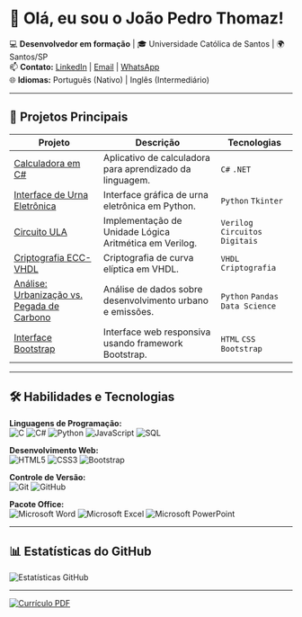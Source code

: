 # 👋 Olá, eu sou o João Pedro Thomaz!  

💻 **Desenvolvedor em formação** | 🎓 Universidade Católica de Santos | 🌍 Santos/SP  
📫 **Contato:** [LinkedIn](https://www.linkedin.com/in/jo%C3%A3o-thomaz-kairalla-b41864370) | [Email](mailto:joaopedrothomaz332@gmail.com) | [WhatsApp](https://wa.me/5513991964545)  
🌐 **Idiomas:** Português (Nativo) | Inglês (Intermediário)  

---

## 🚀 **Projetos Principais**

| Projeto | Descrição | Tecnologias |
|---------|-----------|-------------|
| [Calculadora em C#](https://github.com/Thomaz332/Calculadora-em-C-Sharp) | Aplicativo de calculadora para aprendizado da linguagem. | `C#` `.NET` |
| [Interface de Urna Eletrônica](https://github.com/Thomaz332/Urna-Tlather-Interface) | Interface gráfica de urna eletrônica em Python. | `Python` `Tkinter` |
| [Circuito ULA](https://github.com/Thomaz332/ULA-Bit) | Implementação de Unidade Lógica Aritmética em Verilog. | `Verilog` `Circuitos Digitais` |
| [Criptografia ECC-VHDL](https://github.com/Thomaz332/Cryptography-ECC---VHDL) | Criptografia de curva elíptica em VHDL. | `VHDL` `Criptografia` |
| [Análise: Urbanização vs. Pegada de Carbono](https://github.com/Thomaz332/Google-Colab-indice-de-urbaniza-o-vs.-Pegada-de-carbono-per-capita) | Análise de dados sobre desenvolvimento urbano e emissões. | `Python` `Pandas` `Data Science` |
| [Interface Bootstrap](https://github.com/Thomaz332/Interface-Bootstrap) | Interface web responsiva usando framework Bootstrap. | `HTML` `CSS` `Bootstrap` |

---

## 🛠️ **Habilidades e Tecnologias**

**Linguagens de Programação:**  
![C](https://img.shields.io/badge/C-00599C?style=for-the-badge&logo=c&logoColor=white)
![C#](https://img.shields.io/badge/C%23-239120?style=for-the-badge&logo=c-sharp&logoColor=white)
![Python](https://img.shields.io/badge/Python-3776AB?style=for-the-badge&logo=python&logoColor=white)
![JavaScript](https://img.shields.io/badge/JavaScript-F7DF1E?style=for-the-badge&logo=javascript&logoColor=black)
![SQL](https://img.shields.io/badge/SQL-4479A1?style=for-the-badge&logo=mysql&logoColor=white)

**Desenvolvimento Web:**  
![HTML5](https://img.shields.io/badge/HTML5-E34F26?style=for-the-badge&logo=html5&logoColor=white)
![CSS3](https://img.shields.io/badge/CSS3-1572B6?style=for-the-badge&logo=css3&logoColor=white)
![Bootstrap](https://img.shields.io/badge/Bootstrap-7952B3?style=for-the-badge&logo=bootstrap&logoColor=white)

**Controle de Versão:**  
![Git](https://img.shields.io/badge/Git-F05032?style=for-the-badge&logo=git&logoColor=white)
![GitHub](https://img.shields.io/badge/GitHub-181717?style=for-the-badge&logo=github&logoColor=white)

**Pacote Office:**  
![Microsoft Word](https://img.shields.io/badge/Word-2B579A?style=for-the-badge&logo=microsoft-word&logoColor=white)
![Microsoft Excel](https://img.shields.io/badge/Excel-217346?style=for-the-badge&logo=microsoft-excel&logoColor=white)
![Microsoft PowerPoint](https://img.shields.io/badge/PowerPoint-B7472A?style=for-the-badge&logo=microsoft-powerpoint&logoColor=white)

---

## 📊 **Estatísticas do GitHub**

![Estatísticas GitHub](https://github-readme-stats.vercel.app/api?username=Thomaz332&show_icons=true&theme=dracula)

---
[![Currículo PDF](https://img.shields.io/badge/-Currículo-4285F4?style=for-the-badge&logo=google-drive&logoColor=white)](https://drive.google.com/file/d/1vruW2khYoaxI_fRQqzYe2E-96JsgV95h/view?usp=drive_link)
